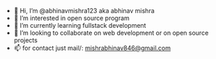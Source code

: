 - 👋 Hi, I’m @abhinavmishra123 aka abhinav mishra
- 👀 I’m interested in open source program
- 🌱 I’m currently learning fullstack development
- 💞️ I’m looking to collaborate on web development or on open source projects
- 📫 for contact just mail/: mishrabhinav846@gmail.com



<!---
abhinavmishra123/abhinavmishra123 is a ✨ special ✨ repository because its `README.md` (this file) appears on your GitHub profile.
You can click the Preview link to take a look at your changes.
--->
